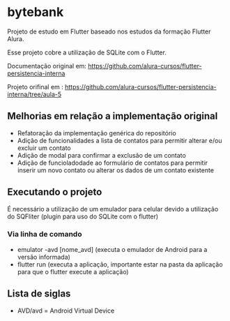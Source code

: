 # bytebank

Projeto de estudo em Flutter baseado nos estudos da formação Flutter Alura.

Esse projeto cobre a utilização de SQLite com o Flutter.

Documentação original em: https://github.com/alura-cursos/flutter-persistencia-interna

Projeto orifinal em : https://github.com/alura-cursos/flutter-persistencia-interna/tree/aula-5

## Melhorias em relação a implementação original

- Refatoração da implementação genérica do repositório
- Adição de funcionalidades a lista de contatos para permitir alterar e/ou excluir um contato
- Adição de modal para confirmar a exclusão de um contato
- Adição de funcioladodade ao formulário de contatos para permitir inserir um novo contato ou alterar os dados de um contato existente

## Executando o projeto

É necessário a utilização de um emulador para celular devido a utilização do SQFliter (plugin para uso do SQLite com o flutter)

### Via linha de comando
- emulator -avd [nome_avd] (executa o emulador de Android para a versão informada)
- flutter run (executa a aplicação, importante estar na pasta da aplicação para que o flutter execute a aplicação)

## Lista de siglas
- AVD/avd = Android Virtual Device



